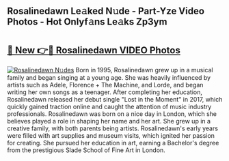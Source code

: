 ## Rosalinedawn Le𝚊ked N𝚞de - Part-Yze Video Photos - Hot Onlyf𝚊ns Le𝚊ks Zp3ym

# <h2><a href="http://ab12848.deff.icu/?id=Rosalinedawn">🔗 New 👉🔴 Rosalinedawn VIDEO Photos</a></h2>

[![Rosalinedawn N𝚞des](https://i.imgur.com/rIISA9y.gif)](http://ab12848.deff.icu/?id=Rosalinedawn)
Born in 1995, Rosalinedawn grew up in a musical family and began singing at a young age. She was heavily influenced by artists such as Adele, Florence + The Machine, and Lorde, and began writing her own songs as a teenager. After completing her education, Rosalinedawn released her debut single "Lost in the Moment" in 2017, which quickly gained traction online and caught the attention of music industry professionals. Rosalinedawn was born on a nice day in London, which she believes played a role in shaping her name and her art. She grew up in a creative family, with both parents being artists. Rosalinedawn's early years were filled with art supplies and museum visits, which ignited her passion for creating. She pursued her education in art, earning a Bachelor's degree from the prestigious Slade School of Fine Art in London.
